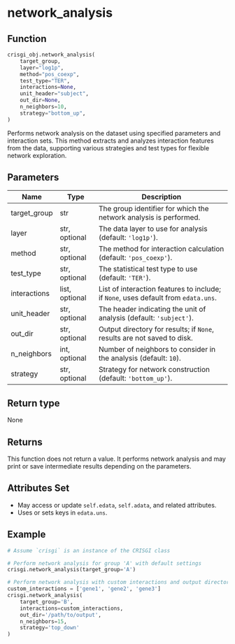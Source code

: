 # network_analysis

## Function

```python
crisgi_obj.network_analysis(
    target_group,
    layer="log1p",
    method="pos_coexp",
    test_type="TER",
    interactions=None,
    unit_header="subject",
    out_dir=None,
    n_neighbors=10,
    strategy="bottom_up",
)
```

Performs network analysis on the dataset using specified parameters and interaction sets. This method extracts and analyzes interaction features from the data, supporting various strategies and test types for flexible network exploration.

## Parameters

| Name          | Type            | Description                                                                                   |
|---------------|-----------------|-----------------------------------------------------------------------------------------------|
| target_group     | str             | The group identifier for which the network analysis is performed.                             |
| layer         | str, optional   | The data layer to use for analysis (default: `'log1p'`).                                     |
| method        | str, optional   | The method for interaction calculation (default: `'pos_coexp'`).                                  |
| test_type     | str, optional   | The statistical test type to use (default: `'TER'`).                                         |
| interactions  | list, optional  | List of interaction features to include; if `None`, uses default from `edata.uns`.           |
| unit_header   | str, optional   | The header indicating the unit of analysis (default: `'subject'`).                           |
| out_dir       | str, optional   | Output directory for results; if `None`, results are not saved to disk.                      |
| n_neighbors   | int, optional   | Number of neighbors to consider in the analysis (default: `10`).                             |
| strategy      | str, optional   | Strategy for network construction (default: `'bottom_up'`).                                  |

## Return type

None

## Returns

This function does not return a value. It performs network analysis and may print or save intermediate results depending on the parameters.

## Attributes Set

- May access or update `self.edata`, `self.adata`, and related attributes.
- Uses or sets keys in `edata.uns`.

## Example

```python
# Assume `crisgi` is an instance of the CRISGI class

# Perform network analysis for group 'A' with default settings
crisgi.network_analysis(target_group='A')

# Perform network analysis with custom interactions and output directory
custom_interactions = ['gene1', 'gene2', 'gene3']
crisgi.network_analysis(
    target_group='B',
    interactions=custom_interactions,
    out_dir='/path/to/output',
    n_neighbors=15,
    strategy='top_down'
)
```
